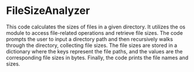 # FileSizeAnalyzer
This code calculates the sizes of files in a given directory. It utilizes the os module to access file-related operations and retrieve file sizes. The code prompts the user to input a directory path and then recursively walks through the directory, collecting file sizes. The file sizes are stored in a dictionary where the keys represent the file paths, and the values are the corresponding file sizes in bytes. Finally, the code prints the file names and sizes.
